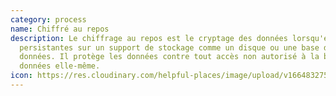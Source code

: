 ```yaml
---
category: process
name: Chiffré au repos
description: Le chiffrage au repos est le cryptage des données lorsqu'elles sont
  persistantes sur un support de stockage comme un disque ou une base de
  données. Il protège les données contre tout accès non autorisé à la base de
  données elle-même.
icon: https://res.cloudinary.com/helpful-places/image/upload/v1664832754/dtpr-icons/process/encrypted_oedzbb.svg
---
```

